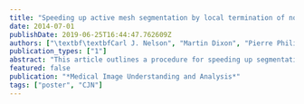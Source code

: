 ```yaml
---
title: "Speeding up active mesh segmentation by local termination of nodes"
date: 2014-07-01
publishDate: 2019-06-25T16:44:47.762609Z
authors: ["\textbf\textbfCarl J. Nelson", "Martin Dixon", "Pierre Philippe Laissue", "Boguslaw Obara"]
publication_types: ["1"]
abstract: "This article outlines a procedure for speeding up segmentation of images using active mesh systems.  Active meshes and other deformable models are very popular in image segmentation due to their ability to capture weak or missing boundary information; however, where strong edges exist, computations are still done after mesh nodes have settled on the boundary.  This can lead to extra computational time whilst the system continues to deform completed regions of the mesh. We propose a local termination procedure, reducing these unnecessary computations and speeding up segmentation time with minimal loss of quality."
featured: false
publication: "*Medical Image Understanding and Analysis*"
tags: ["poster", "CJN"]
---
```


